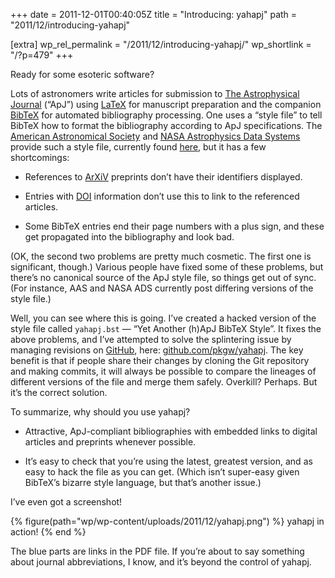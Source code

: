 +++
date = 2011-12-01T00:40:05Z
title = "Introducing: yahapj"
path = "2011/12/introducing-yahapj"

[extra]
wp_rel_permalink = "/2011/12/introducing-yahapj/"
wp_shortlink = "/?p=479"
+++

Ready for some esoteric software?

Lots of astronomers write articles for submission to
[The Astrophysical Journal](http://iopscience.iop.org/0004-637X) (“ApJ”) using
[LaTeX](http://www.latex-project.org/) for manuscript preparation and the
companion [BibTeX](http://www.bibtex.org/) for automated bibliography
processing. One uses a “style file” to tell BibTeX how to format the
bibliography according to ApJ specifications. The
[American Astronomical Society](http://aas.org/) and
[NASA Astrophysics Data Systems](http://adsabs.harvard.edu/) provide such a
style file, currently found
[here](http://ads.harvard.edu/pubs/bibtex/astronat/apj/apj.bst), but it has a
few shortcomings:

- References to [ArXiV](http://arxiv.org/) preprints don’t have their
  identifiers displayed.

- Entries with [DOI](http://www.doi.org/) information don’t use this to link
  to the referenced articles.

- Some BibTeX entries end their page numbers with a plus sign, and these get
  propagated into the bibliography and look bad.

(OK, the second two problems are pretty much cosmetic. The first one is
significant, though.) Various people have fixed some of these problems, but
there’s no canonical source of the ApJ style file, so things get out of sync.
(For instance, AAS and NASA ADS currently post differing versions of the style
file.)

Well, you can see where this is going. I’ve created a hacked version of the
style file called `yahapj.bst` — “Yet Another (h)ApJ BibTeX Style”. It fixes
the above problems, and I’ve attempted to solve the splintering issue by
managing revisions on [GitHub](https://github.com/), here:
[github.com/pkgw/yahapj](https://github.com/pkgw/yahapj). The key benefit is
that if people share their changes by cloning the Git repository and making
commits, it will always be possible to compare the lineages of different
versions of the file and merge them safely. Overkill? Perhaps. But it’s the
correct solution.

To summarize, why should you use yahapj?

- Attractive, ApJ-compliant bibliographies with embedded links to digital
  articles and preprints whenever possible.

- It’s easy to check that you’re using the latest, greatest version, and as
  easy to hack the file as you can get. (Which isn’t super-easy given BibTeX’s
  bizarre style language, but that’s another issue.)

I’ve even got a screenshot!

{% figure(path="wp/wp-content/uploads/2011/12/yahapj.png") %}
yahapj in action!
{% end %}

The blue parts are links in the PDF file. If you’re about to say something
about journal abbreviations, I know, and it’s beyond the control of yahapj.
